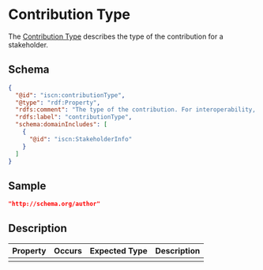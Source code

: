 # Contribution Type

The [Contribution Type](#) describes the type of the contribution for a stakeholder.

## Schema

```json
{
  "@id": "iscn:contributionType",
  "@type": "rdf:Property",
  "rdfs:comment": "The type of the contribution. For interoperability, users are encouraged to use existing schema IRIs (e.g. http://schema.org/author, http://schema.org/publisher, http://schema.org/citation, http://schema.org/isBasedOn, http://schema.org/hasPart) for this field.",
  "rdfs:label": "contributionType",
  "schema:domainIncludes": [
    {
      "@id": "iscn:StakeholderInfo"
    }
  ]
}
```

## Sample
```json
"http://schema.org/author"
```


## Description

| Property | Occurs | Expected Type | Description |
| -------- | ------ | ------------- | ----------- |
|  |
